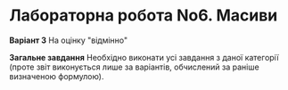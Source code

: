 # Лабораторна робота No6. Масиви
**Варіант 3**
 На оцінку "відмінно"

**Загальне завдання**
 Необхідно виконати усі завдання з даної категорії (проте звіт виконується лише за варіантів, обчислений за раніше визначеною формулою).
